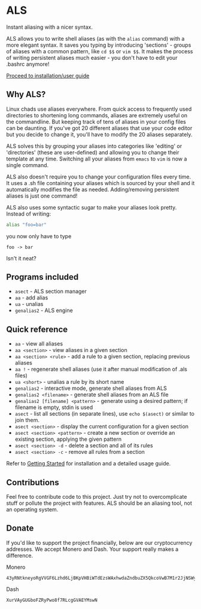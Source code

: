 # ALS
Instant aliasing with a nicer syntax.

ALS allows you to write shell aliases (as with the `alias` command) with a more elegant syntax.
It saves you typing by introducing 'sections' - groups of aliases with a common pattern, like `cd $$` or `vim $$`.
It makes the process of writing persistent aliases much easier - you don't have to edit your .bashrc anymore!

[Proceed to installation/user guide](docs/getting-started.md)

## Why ALS?
Linux chads use aliases everywhere. From quick access to frequently used directories to shortening
long commands, aliases are extremely useful on the commandline. But keeping track of tens of aliases
in your config files can be daunting. If you've got 20 different aliases that use your code editor
but you decide to change it, you'll have to modify the 20 aliases separately.

ALS solves this by grouping your aliases into categories like 'editing' or 'directories' (these are user-defined)
and allowing you to change their template at any time. Switching all your aliases from `emacs` to `vim` is now
a single command.

ALS also doesn't require you to change your configuration files every time. It uses a .sh file containing your aliases
which is sourced by your shell and it automatically modifies the file as needed. Adding/removing persistent aliases
is just one command!

ALS also uses some syntactic sugar to make your aliases look pretty. Instead of writing:
```sh
alias "foo=bar"
```
you now only have to type
```als
foo -> bar
```

Isn't it neat?

## Programs included
- `asect` - ALS section manager
- `aa` - add alias
- `ua` - unalias
- `genalias2` - ALS engine

## Quick reference
- `aa` - view all aliases
- `aa <section>` - view aliases in a given section
- `aa <section> <rule>` - add a rule to a given section, replacing previous aliases
- `aa !` - regenerate shell aliases (use it after manual modification of .als files)
- `ua <short>` - unalias a rule by its short name
- `genalias2` - interactive mode, generate shell aliases from ALS
- `genalias2 <filename>` - generate shell aliases from an ALS file
- `genalias2 [filename] <pattern>` - generate using a desired pattern; if filename is empty, stdin is used
- `asect` - list all sections (in separate lines), use `echo $(asect)` or similar to join them.
- `asect <section>` - display the current configuration for a given section
- `asect <section> <pattern>` - create a new section or override an existing section, applying the given pattern
- `asect <section> -d` - delete a section and all of its rules
- `asect <section> -c` - remove all rules from a section

Refer to [Getting Started](docs/getting-started.md) for installation and a detailed usage guide.

## Contributions
Feel free to contribute code to this project. Just try not to overcomplicate stuff or pollute the project with features.
ALS should be an aliasing tool, not an operating system.

## Donate
If you'd like to support the project financially, below are our cryptocurrency addresses. We accept Monero and Dash.
Your support really makes a difference.

Monero
```
43yRNtkneyoRgVVGF6Lzhd6LjBKpVHBiWTdEzsWAxhwdaZndbuZX5QkcoVwB7M1r2JjNSWyNSS8QzKkck9XPyE2K3SAZWvv
```

Dash
```
XurVAyGUGboFZRyPwo8f7RLcgGVAEYMswN
```
